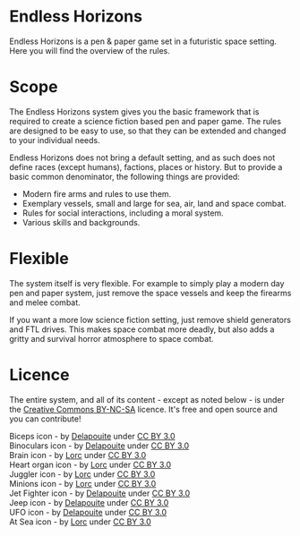 # Endless Horizons

Endless Horizons is a pen & paper game set in a futuristic space setting. Here
you will find the overview of the rules.

# Scope

The Endless Horizons system gives you the basic framework that is required to
create a science fiction based pen and paper game. The rules are designed to be
easy to use, so that they can be extended and changed to your individual needs.

Endless Horizons does not bring a default setting, and as such does not define
races (except humans), factions, places or history. But to provide a basic
common denominator, the following things are provided:

- Modern fire arms and rules to use them.
- Exemplary vessels, small and large for sea, air, land and space combat.
- Rules for social interactions, including a moral system.
- Various skills and backgrounds.

# Flexible

The system itself is very flexible. For example to simply play a modern day
pen and paper system, just remove the space vessels and keep the firearms and
melee combat.

If you want a more low science fiction setting, just remove shield
generators and FTL drives. This makes space combat more deadly, but also adds
a gritty and survival horror atmosphere to space combat.

# Licence

The entire system, and all of its content - except as noted below - is under the
[Creative Commons BY-NC-SA](http://creativecommons.org/licenses/by-nc-sa/4.0/)
licence. It's free and open source and you can contribute!

Biceps icon - <span>by <a href="http://delapouite.com" rel="author">Delapouite</a> under <a href="http://creativecommons.org/licenses/by/3.0/" rel="license">CC BY 3.0</a></span><br>
Binoculars icon - <span class="author">by <a href="http://delapouite.com" rel="author">Delapouite</a> under <a href="http://creativecommons.org/licenses/by/3.0/" rel="license">CC BY 3.0</a></span><br>
Brain icon - <span class="author">by <a href="http://lorcblog.blogspot.com" rel="author">Lorc</a> under <a href="http://creativecommons.org/licenses/by/3.0/" rel="license">CC BY 3.0</a></span><br>
Heart organ icon - <span class="author">by <a href="http://lorcblog.blogspot.com" rel="author">Lorc</a> under <a href="http://creativecommons.org/licenses/by/3.0/" rel="license">CC BY 3.0</a></span><br>
Juggler icon - <span class="author">by <a href="http://lorcblog.blogspot.com" rel="author">Lorc</a> under <a href="http://creativecommons.org/licenses/by/3.0/" rel="license">CC BY 3.0</a></span><br>
Minions icon - <span class="author">by <a href="http://lorcblog.blogspot.com" rel="author">Lorc</a> under <a href="http://creativecommons.org/licenses/by/3.0/" rel="license">CC BY 3.0</a></span><br>
Jet Fighter icon - <span>by <a href="http://delapouite.com" rel="author">Delapouite</a> under <a href="http://creativecommons.org/licenses/by/3.0/" rel="license">CC BY 3.0</a></span><br>
Jeep icon - <span>by <a href="http://delapouite.com" rel="author">Delapouite</a> under <a href="http://creativecommons.org/licenses/by/3.0/" rel="license">CC BY 3.0</a></span><br>
UFO icon - <span>by <a href="http://delapouite.com" rel="author">Delapouite</a> under <a href="http://creativecommons.org/licenses/by/3.0/" rel="license">CC BY 3.0</a></span><br>
At Sea icon - <span class="author">by <a href="http://lorcblog.blogspot.com" rel="author">Lorc</a> under <a href="http://creativecommons.org/licenses/by/3.0/" rel="license">CC BY 3.0</a></span><br>
